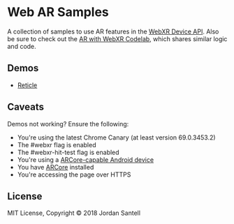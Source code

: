 # Web AR Samples

A collection of samples to use AR features in the [WebXR Device API](https://immersive-web.github.io/webxr/spec/). Also be sure to check out the [AR with WebXR Codelab](https://github.com/googlecodelabs/ar-with-webxr), which shares similar logic and code.

## Demos

* [Reticle](https://jsantell.github.io/web-ar-samples/reticle.html)

## Caveats

Demos not working? Ensure the following:

* You're using the latest Chrome Canary (at least version 69.0.3453.2)
* The #webxr flag is enabled
* The #webxr-hit-test flag is enabled
* You're using a [ARCore-capable Android device](https://developers.google.com/ar/discover/#supported_devices)
* You have [ARCore](https://play.google.com/store/apps/details?id=com.google.ar.core) installed
* You're accessing the page over HTTPS

## License

MIT License, Copyright © 2018 Jordan Santell
